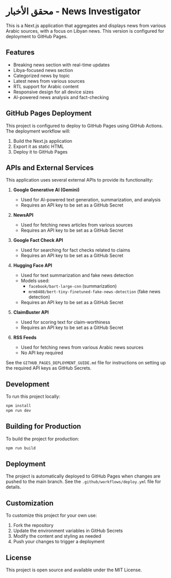 # محقق الأخبار - News Investigator

This is a Next.js application that aggregates and displays news from various Arabic sources, with a focus on Libyan news. This version is configured for deployment to GitHub Pages.

## Features

- Breaking news section with real-time updates
- Libya-focused news section
- Categorized news by topic
- Latest news from various sources
- RTL support for Arabic content
- Responsive design for all device sizes
- AI-powered news analysis and fact-checking

## GitHub Pages Deployment

This project is configured to deploy to GitHub Pages using GitHub Actions. The deployment workflow will:

1. Build the Next.js application
2. Export it as static HTML
3. Deploy it to GitHub Pages

## APIs and External Services

This application uses several external APIs to provide its functionality:

1. **Google Generative AI (Gemini)**
   - Used for AI-powered text generation, summarization, and analysis
   - Requires an API key to be set as a GitHub Secret

2. **NewsAPI**
   - Used for fetching news articles from various sources
   - Requires an API key to be set as a GitHub Secret

3. **Google Fact Check API**
   - Used for searching for fact checks related to claims
   - Requires an API key to be set as a GitHub Secret

4. **Hugging Face API**
   - Used for text summarization and fake news detection
   - Models used:
     - `facebook/bart-large-cnn` (summarization)
     - `mrm8488/bert-tiny-finetuned-fake-news-detection` (fake news detection)
   - Requires an API key to be set as a GitHub Secret

5. **ClaimBuster API**
   - Used for scoring text for claim-worthiness
   - Requires an API key to be set as a GitHub Secret

6. **RSS Feeds**
   - Used for fetching news from various Arabic news sources
   - No API key required

See the `GITHUB_PAGES_DEPLOYMENT_GUIDE.md` file for instructions on setting up the required API keys as GitHub Secrets.

## Development

To run this project locally:

```bash
npm install
npm run dev
```

## Building for Production

To build the project for production:

```bash
npm run build
```

## Deployment

The project is automatically deployed to GitHub Pages when changes are pushed to the main branch. See the `.github/workflows/deploy.yml` file for details.

## Customization

To customize this project for your own use:

1. Fork the repository
2. Update the environment variables in GitHub Secrets
3. Modify the content and styling as needed
4. Push your changes to trigger a deployment

## License

This project is open source and available under the MIT License.
